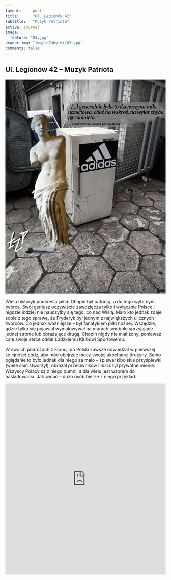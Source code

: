 ```yaml
---
layout:     post
title:      "Ul. Legionów 42"
subtitle:   "Muzyk Patriota"
active: journal
image:
  feature: "03.jpg"
header-img: "img/toZabytki/03.jpg"
comments: false
---
```


## Ul. Legionów 42 – Muzyk Patriota

![03](../../img/toZabytki/03.jpg)

<p>
Wielu historyk podkreśla jakim Chopin był patriotą, a do tego wybitnym twórcą. Swój geniusz oczywiście zawdzięcza tylko i wyłącznie Polsce i nigdzie indziej nie nauczyłby się tego, co nad Wisłą. Mało kto jednak zdaje sobie z tego sprawę, że Fryderyk był jednym z największych ulicznych twórców. Co jednak ważniejsze – był fanatykiem piłki nożnej. Wszędzie, gdzie tylko się pojawiał wymalowywał na murach symbole sprzyjające jednej stronie lub obrażające drugą. Chopin nigdy nie miał żony, ponieważ całe swoje serce oddał Łódzkiemu Klubowi Sportowemu.</p>
<p>
W swoich podróżach z Francji do Polski zawsze odwiedzał w pierwszej kolejności Łódź, aby móc obejrzeć mecz swojej ukochanej drużyny. Samo oglądanie to było jednak dla niego za mało – śpiewał kibolskie przyśpiewki (wiele sam stworzył), obrażał przeciwników i niszczył prywatne mienie. Wszyscy Polacy są z niego dumni, a dla wielu jest wzorem do naśladowania. Jak widać – dużo osób bierze z niego przykład.
</p>

<iframe src="https://www.google.com/maps/embed?pb=!1m18!1m12!1m3!1d2468.6584331872887!2d19.4460353!3d51.7758512!2m3!1f0!2f0!3f0!3m2!1i1024!2i768!4f13.1!3m3!1m2!1s0x471bcacfc43b0a05%3A0xe5d66c827e7dbd44!2zTGVnaW9uw7N3IDQyLCA5MC01MjAgxYHDs2TFug!5e0!3m2!1sen!2spl!4v1653514112076!5m2!1sen!2spl" width="100%" height="600" style="border:0;" allowfullscreen="" loading="lazy" referrerpolicy="no-referrer-when-downgrade"></iframe>